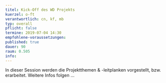 ```yaml
---
titel: Kick-Off des WD Projekts
kuerzel: o-ft
verantwortlich: cn, kf, mb
typ: overall
pflicht: false
termine: 2019-07-04 14:30
empfohlene-voraussetzungen: 
published: true
dauer: 90
raum: 0.505
info:
---
```


In dieser Session werden die Projektthemen & -leitplanken vorgestellt, bzw. erarbeitet. Weitere Infos folgen …